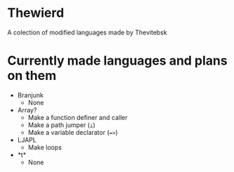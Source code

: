 # Thewierd
A colection of modified languages made by Thevitebsk
# Currently made languages and plans on them
* Branjunk
  * None
* Array?
  * Make a function definer and caller
  * Make a path jumper (`⊥`)
  * Make a variable declarator (`=>`)
* LJAPL
  * Make loops
* \*t*
  * None
